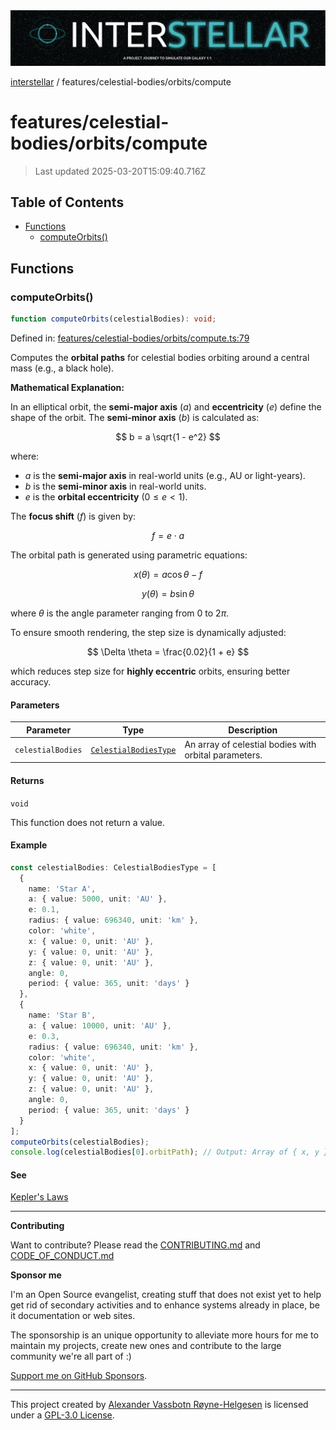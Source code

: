 <div><img alt="SPECCER logo" src="https://raw.githubusercontent.com/phun-ky/interstellar/main/public/interstellar-header.png" style="max-height:120px;"/></div>

[interstellar](../../../README.md) / features/celestial-bodies/orbits/compute

# features/celestial-bodies/orbits/compute

> Last updated 2025-03-20T15:09:40.716Z

## Table of Contents

- [Functions](#functions)
  - [computeOrbits()](#computeorbits)

## Functions

### computeOrbits()

```ts
function computeOrbits(celestialBodies): void;
```

Defined in:
[features/celestial-bodies/orbits/compute.ts:79](https://github.com/phun-ky/interstellar/blob/main/src/features/celestial-bodies/orbits/compute.ts#L79)

Computes the **orbital paths** for celestial bodies orbiting around a central
mass (e.g., a black hole).

**Mathematical Explanation:**

In an elliptical orbit, the **semi-major axis** ($a$) and **eccentricity** ($e$)
define the shape of the orbit. The **semi-minor axis** ($b$) is calculated as:

$$
b = a \sqrt{1 - e^2}
$$

where:

- $a$ is the **semi-major axis** in real-world units (e.g., AU or light-years).
- $b$ is the **semi-minor axis** in real-world units.
- $e$ is the **orbital eccentricity** ($0 \leq e < 1$).

The **focus shift** ($f$) is given by:

$$
f = e \cdot a
$$

The orbital path is generated using parametric equations:

$$
x(\theta) = a \cos\theta - f
$$

$$
y(\theta) = b \sin\theta
$$

where $\theta$ is the angle parameter ranging from $0$ to $2\pi$.

To ensure smooth rendering, the step size is dynamically adjusted:

$$
\Delta \theta = \frac{0.02}{1 + e}
$$

which reduces step size for **highly eccentric** orbits, ensuring better
accuracy.

#### Parameters

| Parameter         | Type                                                                            | Description                                           |
| ----------------- | ------------------------------------------------------------------------------- | ----------------------------------------------------- |
| `celestialBodies` | [`CelestialBodiesType`](../../../types/celestial-bodies.md#celestialbodiestype) | An array of celestial bodies with orbital parameters. |

#### Returns

`void`

This function does not return a value.

#### Example

```ts
const celestialBodies: CelestialBodiesType = [
  {
    name: 'Star A',
    a: { value: 5000, unit: 'AU' },
    e: 0.1,
    radius: { value: 696340, unit: 'km' },
    color: 'white',
    x: { value: 0, unit: 'AU' },
    y: { value: 0, unit: 'AU' },
    z: { value: 0, unit: 'AU' },
    angle: 0,
    period: { value: 365, unit: 'days' }
  },
  {
    name: 'Star B',
    a: { value: 10000, unit: 'AU' },
    e: 0.3,
    radius: { value: 696340, unit: 'km' },
    color: 'white',
    x: { value: 0, unit: 'AU' },
    y: { value: 0, unit: 'AU' },
    z: { value: 0, unit: 'AU' },
    angle: 0,
    period: { value: 365, unit: 'days' }
  }
];
computeOrbits(celestialBodies);
console.log(celestialBodies[0].orbitPath); // Output: Array of { x, y } points in real-world units
```

#### See

[Kepler's Laws](https://en.wikipedia.org/wiki/Kepler%27s_laws_of_planetary_motion)

---

**Contributing**

Want to contribute? Please read the
[CONTRIBUTING.md](https://github.com/phun-ky/interstellar/blob/main/CONTRIBUTING.md)
and
[CODE_OF_CONDUCT.md](https://github.com/phun-ky/interstellar/blob/main/CODE_OF_CONDUCT.md)

**Sponsor me**

I'm an Open Source evangelist, creating stuff that does not exist yet to help
get rid of secondary activities and to enhance systems already in place, be it
documentation or web sites.

The sponsorship is an unique opportunity to alleviate more hours for me to
maintain my projects, create new ones and contribute to the large community
we're all part of :)

[Support me on GitHub Sponsors](https://github.com/sponsors/phun-ky).

---

This project created by [Alexander Vassbotn Røyne-Helgesen](http://phun-ky.net)
is licensed under a
[GPL-3.0 License](https://choosealicense.com/licenses/gpl-3.0/).
